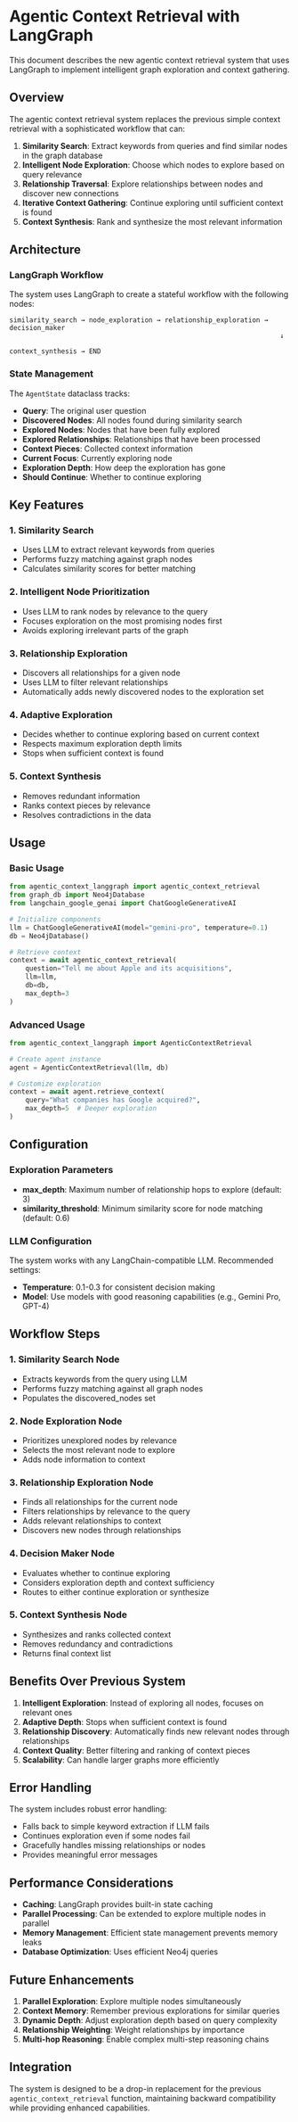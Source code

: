 # Agentic Context Retrieval with LangGraph

This document describes the new agentic context retrieval system that uses LangGraph to implement intelligent graph exploration and context gathering.

## Overview

The agentic context retrieval system replaces the previous simple context retrieval with a sophisticated workflow that can:

1. **Similarity Search**: Extract keywords from queries and find similar nodes in the graph database
2. **Intelligent Node Exploration**: Choose which nodes to explore based on query relevance
3. **Relationship Traversal**: Explore relationships between nodes and discover new connections
4. **Iterative Context Gathering**: Continue exploring until sufficient context is found
5. **Context Synthesis**: Rank and synthesize the most relevant information

## Architecture

### LangGraph Workflow

The system uses LangGraph to create a stateful workflow with the following nodes:

```
similarity_search → node_exploration → relationship_exploration → decision_maker
                                                                    ↓
                                                              context_synthesis → END
```

### State Management

The `AgentState` dataclass tracks:

- **Query**: The original user question
- **Discovered Nodes**: All nodes found during similarity search
- **Explored Nodes**: Nodes that have been fully explored
- **Explored Relationships**: Relationships that have been processed
- **Context Pieces**: Collected context information
- **Current Focus**: Currently exploring node
- **Exploration Depth**: How deep the exploration has gone
- **Should Continue**: Whether to continue exploring

## Key Features

### 1. Similarity Search

- Uses LLM to extract relevant keywords from queries
- Performs fuzzy matching against graph nodes
- Calculates similarity scores for better matching

### 2. Intelligent Node Prioritization

- Uses LLM to rank nodes by relevance to the query
- Focuses exploration on the most promising nodes first
- Avoids exploring irrelevant parts of the graph

### 3. Relationship Exploration

- Discovers all relationships for a given node
- Uses LLM to filter relevant relationships
- Automatically adds newly discovered nodes to the exploration set

### 4. Adaptive Exploration

- Decides whether to continue exploring based on current context
- Respects maximum exploration depth limits
- Stops when sufficient context is found

### 5. Context Synthesis

- Removes redundant information
- Ranks context pieces by relevance
- Resolves contradictions in the data

## Usage

### Basic Usage

```python
from agentic_context_langgraph import agentic_context_retrieval
from graph_db import Neo4jDatabase
from langchain_google_genai import ChatGoogleGenerativeAI

# Initialize components
llm = ChatGoogleGenerativeAI(model="gemini-pro", temperature=0.1)
db = Neo4jDatabase()

# Retrieve context
context = await agentic_context_retrieval(
    question="Tell me about Apple and its acquisitions",
    llm=llm,
    db=db,
    max_depth=3
)
```

### Advanced Usage

```python
from agentic_context_langgraph import AgenticContextRetrieval

# Create agent instance
agent = AgenticContextRetrieval(llm, db)

# Customize exploration
context = await agent.retrieve_context(
    query="What companies has Google acquired?",
    max_depth=5  # Deeper exploration
)
```

## Configuration

### Exploration Parameters

- **max_depth**: Maximum number of relationship hops to explore (default: 3)
- **similarity_threshold**: Minimum similarity score for node matching (default: 0.6)

### LLM Configuration

The system works with any LangChain-compatible LLM. Recommended settings:

- **Temperature**: 0.1-0.3 for consistent decision making
- **Model**: Use models with good reasoning capabilities (e.g., Gemini Pro, GPT-4)

## Workflow Steps

### 1. Similarity Search Node

- Extracts keywords from the query using LLM
- Performs fuzzy matching against all graph nodes
- Populates the discovered_nodes set

### 2. Node Exploration Node

- Prioritizes unexplored nodes by relevance
- Selects the most relevant node to explore
- Adds node information to context

### 3. Relationship Exploration Node

- Finds all relationships for the current node
- Filters relationships by relevance to the query
- Adds relevant relationships to context
- Discovers new nodes through relationships

### 4. Decision Maker Node

- Evaluates whether to continue exploring
- Considers exploration depth and context sufficiency
- Routes to either continue exploration or synthesize

### 5. Context Synthesis Node

- Synthesizes and ranks collected context
- Removes redundancy and contradictions
- Returns final context list

## Benefits Over Previous System

1. **Intelligent Exploration**: Instead of exploring all nodes, focuses on relevant ones
2. **Adaptive Depth**: Stops when sufficient context is found
3. **Relationship Discovery**: Automatically finds new relevant nodes through relationships
4. **Context Quality**: Better filtering and ranking of context pieces
5. **Scalability**: Can handle larger graphs more efficiently

## Error Handling

The system includes robust error handling:

- Falls back to simple keyword extraction if LLM fails
- Continues exploration even if some nodes fail
- Gracefully handles missing relationships or nodes
- Provides meaningful error messages

## Performance Considerations

- **Caching**: LangGraph provides built-in state caching
- **Parallel Processing**: Can be extended to explore multiple nodes in parallel
- **Memory Management**: Efficient state management prevents memory leaks
- **Database Optimization**: Uses efficient Neo4j queries

## Future Enhancements

1. **Parallel Exploration**: Explore multiple nodes simultaneously
2. **Context Memory**: Remember previous explorations for similar queries
3. **Dynamic Depth**: Adjust exploration depth based on query complexity
4. **Relationship Weighting**: Weight relationships by importance
5. **Multi-hop Reasoning**: Enable complex multi-step reasoning chains

## Integration

The system is designed to be a drop-in replacement for the previous `agentic_context_retrieval` function, maintaining backward compatibility while providing enhanced capabilities.
